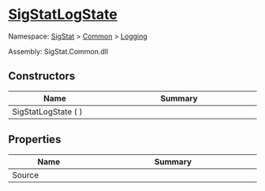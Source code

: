 # [SigStatLogState](./SigStatLogState.md)

Namespace: [SigStat](././) > [Common](./../README.md) > [Logging](./README.md)

Assembly: SigStat.Common.dll


## Constructors

| Name<div><a href="#"><img width=225></a></div> | Summary<div><a href="#"><img width=525></a></div> | 
| --- | --- | 
| SigStatLogState (  ) |  | 


## Properties

| Name<div><a href="#"><img width=225></a></div> | Summary<div><a href="#"><img width=525></a></div> | 
| --- | --- | 
| Source |  | 


